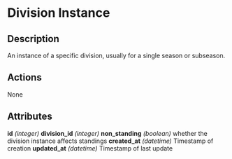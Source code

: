 Division Instance
=================

Description
-----------
An instance of a specific division, usually for a single season or subseason. 

Actions
-------
None 

Attributes
----------
**id**	*(integer)*	
**division_id**	*(integer)*	
**non_standing**	*(boolean)*	whether the division instance affects standings
**created_at**	*(datetime)*	Timestamp of creation
**updated_at**	*(datetime)*	Timestamp of last update
